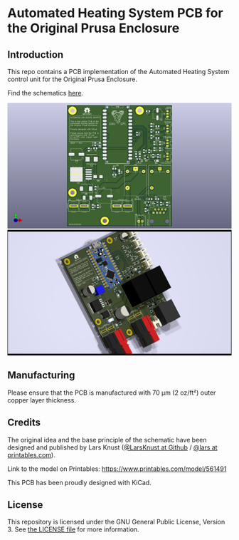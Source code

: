 # Automated Heating System PCB for the Original Prusa Enclosure

## Introduction
This repo contains a PCB implementation of the Automated Heating System control unit for the Original Prusa Enclosure.

Find the schematics [here](doc/schematic.pdf).

![PCB](doc/pcb.png)
![PCB assembled](doc/pcb_assembled.png)

## Manufacturing
Please ensure that the PCB is manufactured with 70 μm (2 oz/ft²) outer copper layer thickness.

## Credits
The original idea and the base principle of the schematic have been designed and published by Lars Knust ([@LarsKnust at Github](https://github.com/LarsKnust) / [@lars at printables.com](https://www.printables.com/@lars)).

Link to the model on Printables: https://www.printables.com/model/561491

This PCB has been proudly designed with KiCad.

## License
This repository is licensed under the GNU General Public License, Version 3. See [the LICENSE file](LICENSE) for more information.
